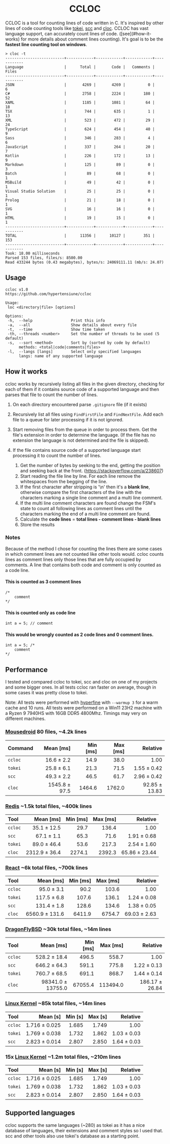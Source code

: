<h1 align="center">CCLOC</h1>

<p>
    CCLOC is a tool for counting lines of code written in C. 
    It's inspired by other lines of code counting tools like 
    <a href="https://github.com/XAMPPRocky/tokei">tokei</a>,
    <a href="https://github.com/boyter/scc">scc</a> and
    <a href="https://github.com/AlDanial/cloc">cloc</a>.
    CCLOC has vast language support, can accurately count lines of code. ([see](#how-it-works) for more details about comment lines counting). 
    It's goal is to be the <b>fastest line counting tool on windows</b>.
</p>

```
> cloc -t
--------------------------+------------+------------+------------+------------
Language                  |      Total |       Code |   Comments |      Files
--------------------------+------------+------------+------------+------------
JSON                      |       4269 |       4269 |          0 |          6
C#                        |       2758 |       2224 |        180 |         52
XAML                      |       1185 |       1081 |         64 |         18
TSX                       |        744 |        635 |          1 |         13
XML                       |        523 |        472 |         29 |         24
TypeScript                |        624 |        454 |         40 |          9
Sass                      |        346 |        283 |          4 |          6
JavaScript                |        337 |        264 |         20 |          7
Kotlin                    |        226 |        172 |         13 |          9
Markdown                  |        125 |         89 |          0 |          3
Batch                     |         89 |         68 |          0 |          1
MSBuild                   |         49 |         42 |          0 |          1
Visual Studio Solution    |         25 |         25 |          0 |          1
Prolog                    |         21 |         18 |          0 |          1
SVG                       |         16 |         16 |          0 |          1
HTML                      |         19 |         15 |          0 |          1
--------------------------+------------+------------+------------+------------
TOTAL                     |      11356 |      10127 |        351 |        153
--------------------------+------------+------------+------------+------------
Took: 18.00 milliseconds
Parsed 153 files, files/s: 8500.00
Read 433244 bytes (0.43 megabytes), bytes/s: 24069111.11 (mb/s: 24.07)
```

## Usage
```
ccloc v1.0
https://github.com/hypertensiune/ccloc

Usage:
 loc <directory|file> [options]

Options:
 -h,  --help                 Print this info
 -a,  --all                  Show details about every file
 -t,  --time                 Show time taken
 -th, --threads <number>     Set the number of threads to be used (5 default)
 -s,  --sort <method>        Sort by (sorted by code by default)
      methods: <total|code|comments|files>
 -l,  --langs [langs]        Select only specified languages
      langs: name of any supported language
```

## How it works
ccloc works by recursively listing all files in the given directory, checking for each of them if it contains source code of a supported language and then parses that file to count the number of lines.

1. On each directory encountered parse ```.gitignore``` file (if it exists)
2. Recursively list all files using ```FindFirstFile``` and ```FindNextFile```. Add each file to a queue for later processing if it is not ignored.
3. Start removing files from the queue in order to process them. Get the file's extension in order to determine the language. (If the file has no extension the language is not determined and the file is skipped).
4. If the file contains source code of a supported language start processing it to count the number of lines.

    1. Get the number of bytes by seeking to the end, getting the position and seeking back at the front. (https://stackoverflow.com/a/238607)
    2. Start reading the file line by line. For each line remove the whitespaces from the begging of the line.
    3. If the first character after stripping is '\n' then it's a **blank line**, otherwise compare the first characters of the line with the characters marking a single line comment and a multi line comment.
    4. If the multi line comment characters are found change the FSM's state to count all following lines as comment lines until the characters marking the end of a multi line comment are found.
    5. Calculate the **code lines** = **total lines - comment lines - blank lines**
    6. Store the results

### Notes
Because of the method I chose for counting the lines there are some cases in which comment lines are not counted like other tools would. ccloc counts lines as comment lines only those lines that are fully occupied by comments. A line that contains both code and comment is only counted as a code line.

#### This is counted as 3 comment lines
```
/*
    comment
*/
```

#### This is counted only as code line
```
int a = 5; // comment
```

#### This would be wrongly counted as 2 code lines and 0 comment lines.
```
int a = 5; /*
    comment
*/ 
```

## Performance

I tested and compared ccloc to tokei, scc and cloc on one of my projects and some bigger ones. In all tests ccloc ran faster on average, though in some cases it was pretty close to tokei. 

Note: All tests were performed with <a href="https://github.com/sharkdp/hyperfine">hyperfine</a> with ```--warmup 3``` for a warm cache and 10 runs. All tests were performed on a Win11 23H2 machine with a Ryzen 9 7940HS with 16GB DDR5 4800Mhz. Timings may very on different machines.

### <a href="https://github.com/hypertensiune/Mousedroid">Mousedroid</a> 80 files, ~4.2k lines

| Command | Mean [ms] | Min [ms] | Max [ms] | Relative |
|:---|---:|---:|---:|---:|
| `ccloc` | 16.6 ± 2.2 | 14.9 | 38.0 | 1.00 |
| `tokei` | 25.8 ± 6.1 | 21.3 | 71.5 | 1.55 ± 0.42 |
| `scc` | 49.3 ± 2.2 | 46.5 | 61.7 | 2.96 ± 0.42 |
| `cloc` | 1545.8 ± 97.5 | 1464.6 | 1762.0 | 92.85 ± 13.83 |

### <a href="https://github.com/redis/redis">Redis</a> ~1.5k total files, ~400k lines
| Tool | Mean [ms] | Min [ms] | Max [ms] | Relative |
|:---|---:|---:|---:|---:|
| `ccloc` | 35.1 ± 12.5 | 29.7 | 136.4 | 1.00 |
| `scc` | 67.1 ± 1.1 | 65.3 | 71.6 | 1.91 ± 0.68 |
| `tokei` | 89.0 ± 46.4 | 53.6 | 217.3 | 2.54 ± 1.60 |
| `cloc` | 2312.9 ± 36.4 | 2274.1 | 2392.3 | 65.86 ± 23.44 |

### <a href="https://github.com/facebook/react">React</a> ~6k total files, ~700k lines

| Tool | Mean [ms] | Min [ms] | Max [ms] | Relative |
|:---|---:|---:|---:|---:|
| `ccloc` | 95.0 ± 3.1 | 90.2 | 103.6 | 1.00 |
| `tokei` | 117.5 ± 6.8 | 107.6 | 136.1 | 1.24 ± 0.08 |
| `scc` | 131.4 ± 1.8 | 128.6 | 134.6 | 1.38 ± 0.05 |
| `cloc` | 6560.9 ± 131.6 | 6411.9 | 6754.7 | 69.03 ± 2.63 |

### <a href="https://github.com/DragonFlyBSD/DragonFlyBSD">DragonFlyBSD</a> ~30k total files, ~14m lines
| Tool | Mean [ms] | Min [ms] | Max [ms] | Relative |
|:---|---:|---:|---:|---:|
| `ccloc` | 528.2 ± 18.4 | 496.5 | 558.7 | 1.00 |
| `scc` | 646.2 ± 64.3 | 591.1 | 775.8 | 1.22 ± 0.13 |
| `tokei` | 760.7 ± 68.5 | 691.1 | 868.7 | 1.44 ± 0.14 |
| `cloc` | 98341.0 ± 13755.0 | 67055.4 | 113494.0 | 186.17 ± 26.84 |

### <a href="https://github.com/torvalds/linux">Linux Kernel</a> ~85k total files, ~14m lines

| Tool | Mean [s] | Min [s] | Max [s] | Relative |
|:---|---:|---:|---:|---:|
| `ccloc` | 1.716 ± 0.025 | 1.685 | 1.749 | 1.00 |
| `tokei` | 1.769 ± 0.038 | 1.732 | 1.862 | 1.03 ± 0.03 |
| `scc` | 2.823 ± 0.014 | 2.807 | 2.850 | 1.64 ± 0.03 |

### 15x <a href="https://github.com/torvalds/linux">Linux Kernel</a> ~1.2m total files, ~210m lines

| Tool | Mean [s] | Min [s] | Max [s] | Relative |
|:---|---:|---:|---:|---:|
| `ccloc` | 1.716 ± 0.025 | 1.685 | 1.749 | 1.00 |
| `tokei` | 1.769 ± 0.038 | 1.732 | 1.862 | 1.03 ± 0.03 |
| `scc` | 2.823 ± 0.014 | 2.807 | 2.850 | 1.64 ± 0.03 |

## Supported languages
ccloc supports the same languages (~280) as tokei as it has a nice database of languages, their extensions and comment styles so I used that. scc and other tools also use tokei's database as a starting point. 
```

```
